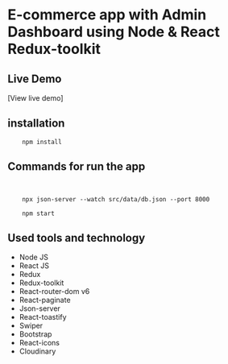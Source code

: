# E-commerce app with Admin Dashboard using Node & React Redux-toolkit 

## Live Demo                                                                                                
   
[View live demo]     
                                                                                                                                                                 
## installation   

 
```                                                             
    npm install
```                                                               

## Commands for run the app
                                   
                                                                                                                                                        
                                
```                                                                                                                                  
                                                                                                                                  
                                               
    npx json-server --watch src/data/db.json --port 8000
```   
```                                      
    npm start 
```                             
                                                                                                                                                                                                    
                                                                                                                                                                 
## Used tools and technology

- Node JS
- React JS
- Redux
- Redux-toolkit
- React-router-dom v6
- React-paginate
- Json-server
- React-toastify
- Swiper
- Bootstrap
- React-icons
- Cloudinary
                                                                                                                                  
                                                                                                                                  
                                                                                                                                  
                                                                                                                                  
                                                                                                                                  
                                                                                                                                  
                                                                                                                                  
                                                                                                                                  
                                                                                                                                  
                                                                                                                                  
                                                                                                                                  
                                                                                                                                  
                                                                                                                                  
                                                                                                                                  
                                                                                                                                  
                                                                                                                                  
                                                                                                                                  
                                                                                                                                  
                                                                                                                                  
                                                                                                                                  
                                                                                                                                  
                                                                                                                                  
                                                                                                                                  
                                                                                                                                  
                                                                                                                                  
                                                                                                                                  
                                                                                                                                  
                                                                                                                                  
                                                                                                                                  
                                                                                                                                  
                                                                                                                                  
                                                                                                                                  
                                                                                                                                  
                                                                                                                                  
                                                                                                                                  
                                                                                                                                  
                                                                                                                                  
                                                                                                                                  
                                                                                                                                  
                                                                                                                                  
                                                                                                                                  
                                                                                                                                  
                                                                                                                                  


